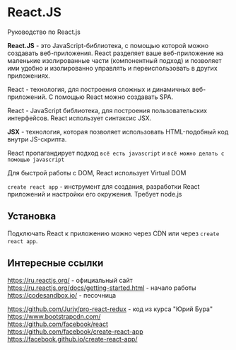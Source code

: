 # React.JS
Руководство по React.js

**React.JS** - это JavaScript-библиотека, с помощью которой можно создавать веб-приложения. React разделяет ваше веб-приложение на маленькие изолированные части (компонентный подход) и позволяет ими удобно и изолированно управлять и переиспользовать в других приложениях.

React - технология, для построения сложных и динамичных веб-приложений. С помощью React можно создавать SPA.

React - JavaScript библиотека, для построения пользовательских интерфейсов. React использует синтаксис JSX.

**JSX** - технология, которая позволяет использовать HTML-подобный код внутри JS-скрипта.

React пропагандирует подход `всё есть javascript` и `всё можно делать с помощью javascript`

Для быстрой работы с DOM, React использует Virtual DOM

`create react app` - инструмент для создания, разработки React приложений и настройки его окружения. Требует node.js

## Установка
Подключать React к приложению можно через CDN или через `create react app`.

## Интересные ссылки
https://ru.reactjs.org/ - официальный сайт<br />
https://ru.reactjs.org/docs/getting-started.html - начало работы<br />
https://codesandbox.io/ - песочница

https://github.com/Juriy/pro-react-redux - код из курса "Юрий Бура"<br />
https://www.bootstrapcdn.com/<br />
https://github.com/facebook/react<br />
https://github.com/facebook/create-react-app<br />
https://facebook.github.io/create-react-app/
